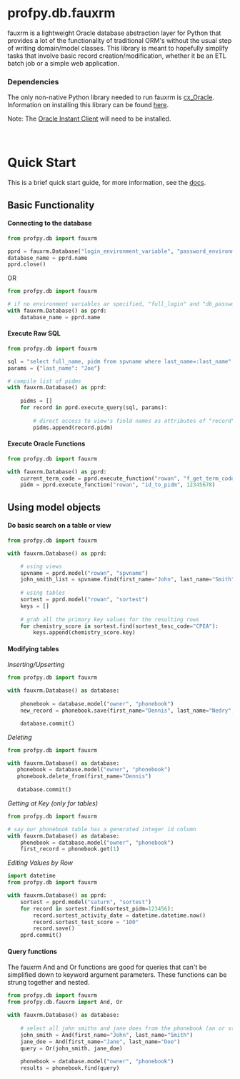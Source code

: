 # profpy.db.fauxrm
fauxrm is a lightweight Oracle database abstraction layer for Python that provides a lot of the
functionality of traditional ORM's without the usual step of writing domain/model classes.
This library is meant to hopefully simplify tasks that involve basic record creation/modification,
whether it be an ETL batch job or a simple web application.

### Dependencies
The only non-native Python library needed to run fauxrm is [cx_Oracle](https://oracle.github.io/python-cx_Oracle/).
Information on installing this library can be found [here](http://cx-oracle.readthedocs.io/en/latest/installation.html).

Note: The [Oracle Instant Client](http://www.oracle.com/technetwork/database/database-technologies/instant-client/overview/index.html)
will need to be installed.<br><br><br>

# Quick Start
This is a brief quick start guide, for more information, see the [docs](./documentation/README.md).

## Basic Functionality
#### Connecting to the database
```python
from profpy.db import fauxrm

pprd = fauxrm.Database("login_environment_variable", "password_environment_variable")
database_name = pprd.name  
pprd.close()

```
OR
```python
from profpy.db import fauxrm

# if no environment variables ar specified, "full_login" and "db_password" are used
with fauxrm.Database() as pprd:
    database_name = pprd.name
```


#### Execute Raw SQL
```python
from profpy.db import fauxrm

sql = "select full_name, pidm from spvname where last_name=:last_name"
params = {"last_name": "Joe"}

# compile list of pidms
with fauxrm.Database() as pprd:
    
    pidms = []
    for record in pprd.execute_query(sql, params):
    
        # direct access to view's field names as attributes of "record"
        pidms.append(record.pidm)
```

#### Execute Oracle Functions
```python
from profpy.db import fauxrm

with fauxrm.Database() as pprd:
    current_term_code = pprd.execute_function("rowan", "f_get_term_code")
    pidm = pprd.execute_function("rowan", "id_to_pidm", 12345678)
```

## Using model objects 
#### Do basic search on a table or view
```python
from profpy.db import fauxrm

with fauxrm.Database() as pprd:

    # using views
    spvname = pprd.model("rowan", "spvname")
    john_smith_list = spvname.find(first_name="John", last_name="Smith")
    
    # using tables
    sortest = pprd.model("rowan", "sortest")
    keys = []
    
    # grab all the primary key values for the resulting rows
    for chemistry_score in sortest.find(sortest_tesc_code="CPEA"):
        keys.append(chemistry_score.key)
```

#### Modifying tables

*Inserting/Upserting*
```python
from profpy.db import fauxrm

with fauxrm.Database() as database:
    
    phonebook = database.model("owner", "phonebook")
    new_record = phonebook.save(first_name="Dennis", last_name="Nedry", phone_number="555-555-5555")

    database.commit()
```

*Deleting*
```python
from profpy.db import fauxrm

with fauxrm.Database() as database:
   phonebook = database.model("owner", "phonebook")
   phonebook.delete_from(first_name="Dennis")
   
   database.commit() 
```

*Getting at Key (only for tables)*
```python
from profpy.db import fauxrm

# say our phonebook table has a generated integer id column
with fauxrm.Database() as database:
    phonebook = database.model("owner", "phonebook")
    first_record = phonebook.get(1)
```

*Editing Values by Row*
```python
import datetime
from profpy.db import fauxrm

with fauxrm.Database() as pprd:
    sortest = pprd.model("saturn", "sortest")
    for record in sortest.find(sortest_pidm=123456):
        record.sortest_activity_date = datetime.datetime.now()
        record.sortest_test_score = "100"
        record.save()
    pprd.commit()
```

#### Query functions
The fauxrm And and Or functions are good for queries that can't be simplified down to keyword argument parameters. These
functions can be strung together and nested. 
```python
from profpy.db import fauxrm
from profpy.db.fauxrm import And, Or

with fauxrm.Database() as database:
    
    # select all john smiths and jane does from the phonebook (an or statement)
    john_smith = And(first_name="John", last_name="Smith")
    jane_doe = And(first_name="Jane", last_name="Doe")
    query = Or(john_smith, jane_doe)
    
    phonebook = database.model("owner", "phonebook")
    results = phonebook.find(query)
```
